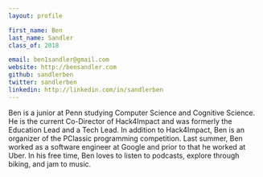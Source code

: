 ```yaml
---
layout: profile

first_name: Ben
last_name: Sandler
class_of: 2018

email: ben1sandler@gmail.com
website: http://bensandler.com
github: sandlerben
twitter: sandlerben
linkedin: http://linkedin.com/in/sandlerben
---
```


Ben is a junior at Penn studying Computer Science and Cognitive Science. He is the current Co-Director of Hack4Impact and was formerly the Education Lead and a Tech Lead. In addition to Hack4Impact, Ben is an organizer of the PClassic programming competition. Last summer, Ben worked as a software engineer at Google and prior to that he worked at Uber. In his free time, Ben loves to listen to podcasts, explore through biking, and jam to music.
